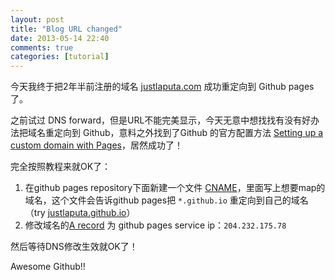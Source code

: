 ```yaml
---
layout: post
title: "Blog URL changed"
date: 2013-05-14 22:40
comments: true
categories: [tutorial]
---
```


今天我终于把2年半前注册的域名 [justlaputa.com](http://justlaputa.com) 成功重定向到 Github pages 了。

之前试过 DNS forward，但是URL不能完美显示，今天无意中想找找有没有好办法把域名重定向到 Github，意料之外找到了Github 的官方配置方法 [Setting up a custom domain with Pages](https://help.github.com/articles/setting-up-a-custom-domain-with-pages)，居然成功了！

<!--more-->

完全按照教程来就OK了：

1. 在github pages repository下面新建一个文件 [CNAME](https://github.com/justlaputa/justlaputa.github.com/blob/master/CNAME)，里面写上想要map的域名，这个文件会告诉github pages把 `*.github.io` 重定向到自己的域名（try [justlaputa.github.io](http://justlaputa.github.io)）
2. 修改域名的[A record](https://en.wikipedia.org/wiki/List_of_DNS_record_types) 为 github pages service ip：`204.232.175.78`

然后等待DNS修改生效就OK了！

Awesome Github!!
